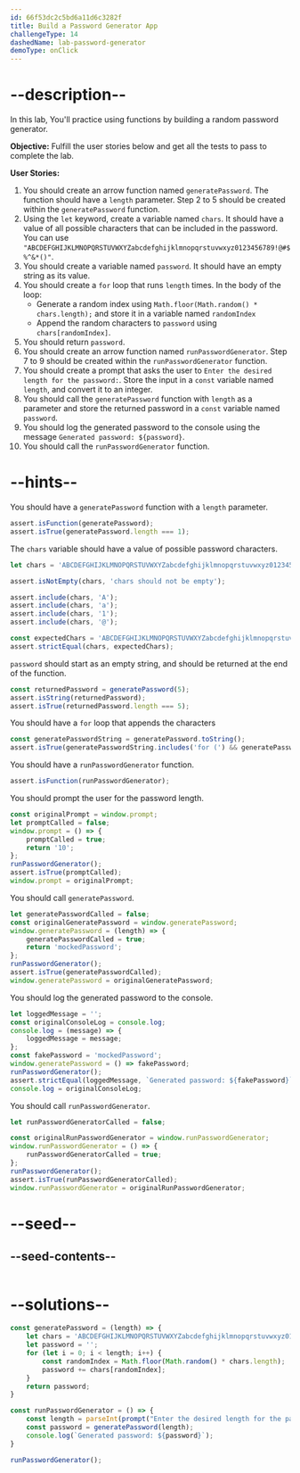 ```yaml
---
id: 66f53dc2c5bd6a11d6c3282f
title: Build a Password Generator App
challengeType: 14
dashedName: lab-password-generator
demoType: onClick
---
```


# --description--

In this lab, You'll practice using functions by building a random password generator.

**Objective:** Fulfill the user stories below and get all the tests to pass to complete the lab.

**User Stories:**

1. You should create an arrow function named `generatePassword`. The function should have a `length` parameter. Step 2 to 5 should be created within the `generatePassword` function.
2. Using the `let` keyword, create a variable named `chars`. It should have a value of all possible characters that can be included in the password. You can use `"ABCDEFGHIJKLMNOPQRSTUVWXYZabcdefghijklmnopqrstuvwxyz0123456789!@#$%^&*()"`.
3. You should create a variable named `password`. It should have an empty string as its value.
4. You should create a `for` loop that runs `length` times. In the body of the loop:
    - Generate a random index using `Math.floor(Math.random() * chars.length);` and store it in a variable named `randomIndex`
    - Append the random characters to `password` using `chars[randomIndex]`.
5. You should return `password`.
6. You should create an arrow function named `runPasswordGenerator`. Step 7 to 9 should be created within the `runPasswordGenerator` function.
7. You should create a prompt that asks the user to `Enter the desired length for the password:`. Store the input in a `const` variable named `length`, and convert it to an integer.
8. You should call the `generatePassword` function with `length` as a parameter and store the returned password in a `const` variable named `password`.
9. You should log the generated password to the console using the message `Generated password: ${password}`.
10. You should call the `runPasswordGenerator` function.

# --hints--

You should have a `generatePassword` function with a `length` parameter.

```js
assert.isFunction(generatePassword);
assert.isTrue(generatePassword.length === 1);
```

The `chars` variable should have a value of possible password characters.

```js
let chars = 'ABCDEFGHIJKLMNOPQRSTUVWXYZabcdefghijklmnopqrstuvwxyz0123456789!@#$%^&*()';

assert.isNotEmpty(chars, 'chars should not be empty');

assert.include(chars, 'A');
assert.include(chars, 'a');
assert.include(chars, '1');
assert.include(chars, '@');

const expectedChars = 'ABCDEFGHIJKLMNOPQRSTUVWXYZabcdefghijklmnopqrstuvwxyz0123456789!@#$%^&*()';
assert.strictEqual(chars, expectedChars);
```

`password` should start as an empty string, and should be returned at the end of the function.

```js
const returnedPassword = generatePassword(5);
assert.isString(returnedPassword);
assert.isTrue(returnedPassword.length === 5);
```

You should have a `for` loop that appends the characters

```js
const generatePasswordString = generatePassword.toString();
assert.isTrue(generatePasswordString.includes('for (') && generatePasswordString.includes('i < length'));
```

You should have a `runPasswordGenerator` function.

```js
assert.isFunction(runPasswordGenerator);
```

You should prompt the user for the password length.

```js
const originalPrompt = window.prompt;
let promptCalled = false;
window.prompt = () => {
    promptCalled = true;
    return '10'; 
};
runPasswordGenerator();
assert.isTrue(promptCalled);
window.prompt = originalPrompt;
```

You should call `generatePassword`.

```js
let generatePasswordCalled = false;
const originalGeneratePassword = window.generatePassword;
window.generatePassword = (length) => {
    generatePasswordCalled = true;
    return 'mockedPassword';
};
runPasswordGenerator();
assert.isTrue(generatePasswordCalled);
window.generatePassword = originalGeneratePassword;
```

You should log the generated password to the console.

```js
let loggedMessage = '';
const originalConsoleLog = console.log;
console.log = (message) => {
    loggedMessage = message;
};
const fakePassword = 'mockedPassword';
window.generatePassword = () => fakePassword;
runPasswordGenerator();
assert.strictEqual(loggedMessage, `Generated password: ${fakePassword}`);
console.log = originalConsoleLog;
```

You should call `runPasswordGenerator`.

```js
let runPasswordGeneratorCalled = false;

const originalRunPasswordGenerator = window.runPasswordGenerator;
window.runPasswordGenerator = () => {
    runPasswordGeneratorCalled = true;
};
runPasswordGenerator();
assert.isTrue(runPasswordGeneratorCalled);
window.runPasswordGenerator = originalRunPasswordGenerator;
```

# --seed--

## --seed-contents--

```js

```

# --solutions--

```js
const generatePassword = (length) => {
    let chars = 'ABCDEFGHIJKLMNOPQRSTUVWXYZabcdefghijklmnopqrstuvwxyz0123456789!@#$%^&*()';
    let password = '';
    for (let i = 0; i < length; i++) {
        const randomIndex = Math.floor(Math.random() * chars.length);
        password += chars[randomIndex];
    }
    return password;
}

const runPasswordGenerator = () => {
    const length = parseInt(prompt("Enter the desired length for the password:"), 10);
    const password = generatePassword(length);
    console.log(`Generated password: ${password}`);
}

runPasswordGenerator();
```
